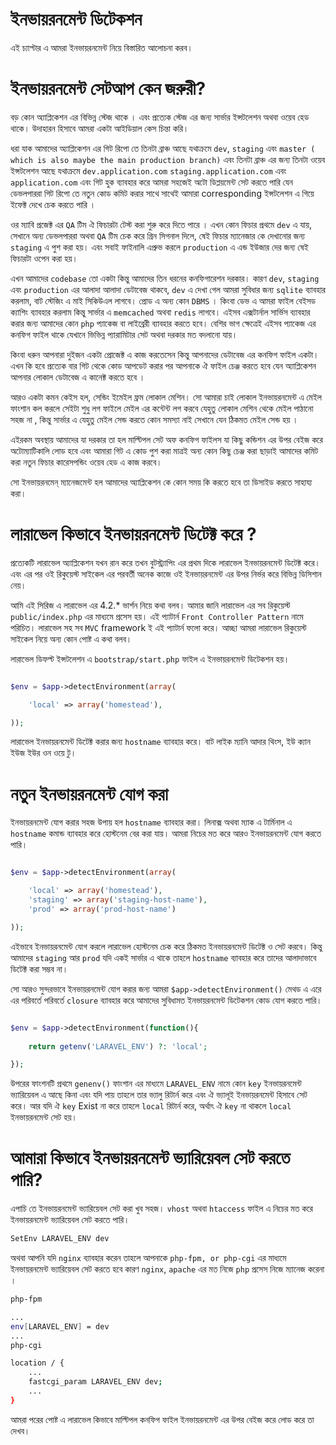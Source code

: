 # ইনভায়রনমেন্ট ডিটেকশন

এই চ্যাপ্টার এ আমরা ইনভায়রনমেন্ট নিয়ে বিস্তারিত আলোচনা করব। 


# ইনভায়রনমেন্ট সেটআপ কেন জরুরী? 
বড় কোন অ্যাপ্লিকেশন এর বিভিন্ন স্টেজ থাকে । এবং প্রত্যেক স্টেজ এর জন্য সার্ভার ইন্সটলেশন অথবা ওয়েব হেড থাকে। উদাহারন হিসাবে আমরা একটা আইডিয়াল কেস চিন্তা করি। 

ধরা যাক আমাদের অ্যাপ্লিকেশন এর গিট রিপো তে তিনটা ব্রাঞ্চ আছে যথাক্রমে ```dev```, ```staging``` এবং ```master ( which is also maybe the main production branch)``` এবং তিনটা ব্রাঞ্চ এর জন্য তিনটা ওয়েব ইন্সটলেশন আছে যথাক্রমে ```dev.application.com``` ```staging.application.com``` এবং ```application.com``` এবং গিট হুক ব্যাবহার করে আমরা সহজেই অটো ডিপ্লয়মেন্ট সেট করতে পারি যেন ডেভলপাররা গিট রিপো তে নতুন কোড কমিট করার সাথে সাথেই আমারা corresponding ইন্সটলেশন এ গিয়ে ইফেক্ট দেখে চেক করতে পারি । 

ওর ম্যাবি প্রজেক্ট এর ```QA``` টিম ঐ ফিচারটা টেস্ট করা শুরু করে দিতে পারে । 
এখন কোন ফিচার প্রথমে ```dev``` এ যায়, সেখানে অন্য ডেভলপাররা অথবা ```QA``` টিম চেক করে গ্রিন সিগনাল দিলে, ষেই ফিচার ম্যানেজার কে দেখানোর জন্য  ```staging``` এ পুশ করা হয়। এবং সবাই ফাইনালি এপ্রুভ করলে  ```production``` এ এন্ড ইউজার দের জন্য ষেই ফিচারটা ওপেন করা হয়। 

এখন আমাদের ```codebase``` তো একটা কিন্তু আমাদের তিন ধরনের কনফিগারেশন দরকার। কারণ ```dev```, ```staging``` এবং ```production``` এর আলাদা আলাদা ডেটাবেজ থাকবে, ```dev``` এ দেখা গেল আমরা সুবিধার জন্য ```sqlite``` ব্যাবহার করলাম, বাট স্টেজিং এ মাই সিকিউএল লাগবে। প্রোড এ অন্য কোন ```DBMS``` । কিংবা ডেভ এ আমরা ফাইল বেইসড ক্যাশিং ব্যাবহার করলাম কিন্তু সার্ভার এ ```memcached``` অথবা ```redis``` লাগবে। এইসব এক্সটার্নাল সার্ভিস ব্যাবহার করার জন্য আমাদের কোন ```php``` প্যাকেজ বা লাইব্রেরী ব্যাবহার করতে হবে। বেশির ভাগ ক্ষেত্রেই এইসব প্যাকেজ এর কনফিগ ফাইল থাকে যেখানে ভিভিন্ন প্যারামিটার সেট অথবা দরকার মত বদলানো যায়। 

কিংবা ধরুন আপনারা দুইজন একটা প্রোজেক্ট এ কাজ করতেসেন কিন্তু আপনাদের ডেটাবেজ এর কনফিগ ফাইল একটা। এখন কি হবে প্রত্যেক বার গিট থেকে কোড আপডেট করার পর আপনাকে ঐ ফাইল চেঞ্জ করতে হবে যেন অ্যাপ্লিকেশন আপনার লোকাল ডেটাবেজ এ কানেক্ট করতে হবে । 

আরও একটা কমন কেইস হল, সেন্ডিং ইমেইল ফ্রম লোকাল মেশিন। সো আমারা চাই লোকাল ইনভায়রনমেন্ট এ মেইল ফাংশান কল করলে সেইটা শুধু লগ ফাইলে মেইল এর কন্টেন্ট লগ করবে যেহুতু লোকাল মেশিন থেকে মেইল পাঠানো সহজ না , কিন্তু সার্ভার এ যেহুতু মেইল সেন্ড করতে কোন সমস্যা নাই সেখানে যেন ঠিকমত মেইল সেন্ড হয় । 

এইরকম অবস্থায় আমাদের যা দরকার তা হল মাল্টিপল সেট অফ কনফিগ ফাইলস যা কিছু কন্ডিশন এর উপর বেইজ করে অটোম্যাটিকালি লোড হবে এবং আমারা গিট এ কোড পুশ করা মাত্রই অন্য কোন কিছু চেঞ্জ করা ছাড়াই আমাদের কমিট করা নতুন ফিচার কারেসপন্ডিং ওয়েব হেড এ কাজ করবে। 

সো ইনভায়রনমেন্ ম্যানেজমেন্ট হল আমাদের অ্যাপ্লিকেশন কে কোন সময় কি করতে হবে তা ডিসাইড করতে সাহায্য করা। 


# লারাভেল কিভাবে ইনভায়রনমেন্ট ডিটেক্ট করে ? 
প্রত্যেকটি লারাভেল অ্যাপ্লিকেশন যখন রান করে তখন বুটস্ট্র্যাপিং এর প্রথম দিকে লারাভেল ইনভায়রনমেন্ট ডিটেক্ট করে। এবং এর পর ওই রিকুয়েস্ট সাইকেল এর পরবর্তী অনেক কাজে ওই ইনভায়রনমেন্ট এর উপর নির্ভর করে বিভিন্ন ডিসিশান নেয়। 

আমি এই সিরিজ এ লারাভেল এর 4.2.* ভার্শন নিয়ে কথা বলব। আমার জানি লারাভেল এর সব রিকুয়েস্ট ```public/index.php``` এর মাধ্যমে প্রসেস হয়। এই প্যাটার্ন ```Front Controller Pattern``` নামে পরিচিত। লারাভেল সহ সব ```MVC``` framework ই এই প্যাটার্ন ফলো করে। আচ্ছা আমরা লারাভেল রিকুয়েস্ট সাইকেল নিয়ে অন্য কোন পোষ্ট এ কথা বলব। 

লারাভেল ডিফল্ট ইন্সটলেশন এ ```bootstrap/start.php``` ফাইল এ ইনভায়রনমেন্ট ডিটেকশন হয়। 

```php

$env = $app->detectEnvironment(array(

	'local' => array('homestead'),

));

```

লারাভেল ইনভায়রনমেন্ট ডিটেক্ট করার জন্য ```hostname``` ব্যাবহার করে। বাট লাইক ম্যানি আদার থিংস, ইউ ক্যান ইউজ ইউর ওন ওয়ে টু। 

# নতুন ইনভায়রনমেন্ট যোগ করা 

ইনভায়রনমেন্ট যোগ করার সহজ উপায় হল ```hostname``` ব্যাবহার করা। লিনাক্স অথবা ম্যাক এ টার্মিনাল এ ```hostname``` কমান্ড ব্যাবহার করে হোস্টনেম বের করা যায়। আমরা নিচের মত করে আরও ইনভায়রনমেন্ট যোগ করতে পারি। 

```php

$env = $app->detectEnvironment(array(

	'local' => array('homestead'),
	'staging' => array('staging-host-name'),
	'prod' => array('prod-host-name')

));

```

এইভাবে ইনভায়রনমেন্ট যোগ করলে লারাভেল হোস্টনেম চেক করে ঠিকমত ইনভায়রনমেন্ট ডিটেক্ট ও সেট করবে। কিন্তু আমাদের ```staging``` আর ```prod``` যদি একই সার্ভার এ থাকে তাহলে ```hostname``` ব্যাবহার করে তাদের আলাদাভাবে ডিটেক্ট করা সম্ভব না। 

সো আরও সুন্দরভাবে ইনভায়রনমেন্ট যোগ করার জন্য আমরা ```$app->detectEnvironment()``` মেথড এ এরে এর পরিবর্তে পরিবর্তে ```closure``` ব্যাবহার করে আমাদের সুবিধামত ইনভায়রনমেন্ট ডিটেকশন কোড যোগ করতে পারি। 

```php

$env = $app->detectEnvironment(function(){
	
	return getenv('LARAVEL_ENV') ?: 'local';

});

```

উপরের ফাংশনটি প্রথমে ```genenv()``` ফাংশান এর মাধ্যমে  ```LARAVEL_ENV``` নামে কোন ```key``` ইনভায়রনমেন্ট ভ্যারিয়েবল এ আছে কিনা এবং যদি পায় তাহলে তার ভ্যালু রিটার্ন করে এবং ঐ ভ্যালূই ইনভায়রনমেন্ট হিসাবে সেট করে। আর যদি ঐ ```key``` Exist না করে তাহলে ```local``` রিটার্ন করে, অর্থাৎ ঐ ```key``` না থাকলে ```local``` ইনভায়রনমেন্ট সেট হয়। 


# আমারা কিভাবে ইনভায়রনমেন্ট ভ্যারিয়েবল সেট করতে পারি? 

এপাচি তে ইনভায়রনমেন্ট ভ্যারিয়েবল সেট করা খুব সহজ। ```vhost``` অথবা ```htaccess``` ফাইল এ নিচের মত করে ইনভায়রনমেন্ট ভ্যারিয়েবল সেট করতে পারি। 

```bash
SetEnv LARAVEL_ENV dev
```

অথবা আপনি যদি ```nginx``` ব্যাবহার করেন তাহলে আপনাকে ```php-fpm, or php-cgi``` এর মাধ্যমে ইনভায়রনমেন্ট ভ্যারিয়েবল সেট করতে হবে কারণ ```nginx```, ```apache``` এর মত নিজে ```php``` প্রসেস নিজে ম্যানেজ করেনা । 


```bash
php-fpm

...
env[LARAVEL_ENV] = dev
...
php-cgi

location / {
    ...
    fastcgi_param LARAVEL_ENV dev; 
    ...
}
```

আমরা পরের পোষ্ট এ লারাভেল কিভাবে মাল্টিপল কনফিগ ফাইল ইনভায়রনমেন্ট এর উপর বেইজ করে লোড করে তা দেখব। 


